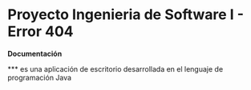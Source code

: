 # Proyecto Ingenieria de Software I - Error 404

**Documentación**

*** es una aplicación de escritorio desarrollada en el lenguaje de programación Java
